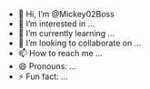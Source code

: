 - 👋 Hi, I’m @Mickey02Boss
- 👀 I’m interested in ...
- 🌱 I’m currently learning ...
- 💞️ I’m looking to collaborate on ...
- 📫 How to reach me ...
- 😄 Pronouns: ...
- ⚡ Fun fact: ...

<!---
Mickey02Boss/Mickey02Boss is a ✨ special ✨ repository because its `README.md` (this file) appears on your GitHub profile.
You can click the Preview link to take a look at your changes.
--->
